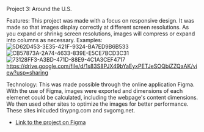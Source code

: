 Project 3: Around the U.S.

Features:
This project was made with a focus on responsive design. It was made so that images display correctly at different screen resolutions. As you expand or shrinkg screen resolutions, images will compress or expand into columns as necessary.
Examples:
![5D62D453-3E35-421F-9324-BA7ED9B6B533](https://github.com/Wyllyumm/se_project_aroundtheus/assets/167792287/98e29500-81dd-4656-a8d1-1fd4f9f5ac76)
![CB57873A-2A74-4633-839E-E5CE7BCD3C31](https://github.com/Wyllyumm/se_project_aroundtheus/assets/167792287/093cf556-9afd-4880-bde8-03f2ec97aee8)
![73128FF3-A3BD-471D-88E9-4C1A3CEF4717](https://github.com/Wyllyumm/se_project_aroundtheus/assets/167792287/d3b88aa1-488c-41fc-9349-63b3d3ab4699)
https://drive.google.com/file/d/1s83S8PJX49bYaEyxPETJeSOQbiZZQaAK/view?usp=sharing

Technology:
This was made possible through the online application Figma. With the use of Figma, images were exported and dimensions of each elemenet could be calculated, including the webpage's content dimensions. We then used other sites to optimize the images for better performance. These sites inlcuded tinypng.com and svgomg.net.

- [Link to the project on Figma](https://www.figma.com/file/ii4xxsJ0ghevUOcssTlHZv/Sprint-3%3A-Around-the-US?node-id=0%3A1)
